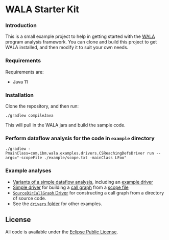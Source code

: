 WALA Starter Kit
=======

### Introduction

This is a small example project to help in getting started with the
[WALA](https://github.com/wala/WALA) program analysis framework.  You
can clone and build this project to get WALA installed, and then
modify it to suit your own needs.

### Requirements

Requirements are:

  * Java 11
### Installation

Clone the repository, and then run:

    ./gradlew compileJava
    
This will pull in the WALA jars and build the sample code.

### Perform dataflow analysis for the code in `example` directory
```
./gradlew -PmainClass=com.ibm.wala.examples.drivers.CSReachingDefsDriver run --args="-scopeFile ./example/scope.txt -mainClass LFoo"
```

### Example analyses

  * [Variants of a simple dataflow analysis](https://github.com/msridhar/WALA-start/tree/master/src/main/java/com/ibm/wala/examples/analysis/dataflow), including an [example driver](https://github.com/msridhar/WALA-start/blob/master/src/main/java/com/ibm/wala/examples/drivers/CSReachingDefsDriver.java)
  * [Simple driver](https://github.com/msridhar/WALA-start/blob/master/src/main/java/com/ibm/wala/examples/drivers/ScopeFileCallGraph.java) for building a [call graph](http://wala.sourceforge.net/wiki/index.php/UserGuide:CallGraph) from a [scope file](http://wala.sourceforge.net/wiki/index.php/UserGuide:AnalysisScope)
  * [`SourceDirCallGraph` Driver](https://github.com/wala/WALA-start/blob/master/src/main/java/com/ibm/wala/examples/drivers/SourceDirCallGraph.java) for constructing a call graph from a directory of source code.
  * See the [`drivers` folder](https://github.com/wala/WALA-start/tree/master/src/main/java/com/ibm/wala/examples/drivers) for other examples.

License
-------

All code is available under the [Eclipse Public License](http://www.eclipse.org/legal/epl-v10.html).
